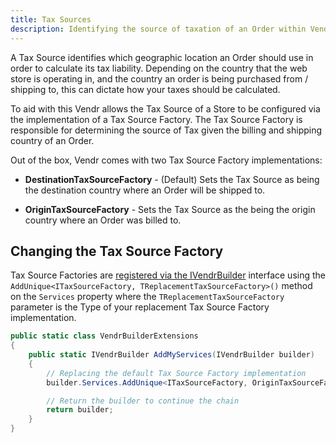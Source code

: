```yaml
---
title: Tax Sources
description: Identifying the source of taxation of an Order within Vendr, the eCommerce solution for Umbraco
---
```


A Tax Source identifies which geographic location an Order should use in order to calculate its tax liability. Depending on the country that the web store is operating in, and the country an order is being purchased from / shipping to, this can dictate how your taxes should be calculated.

To aid with this Vendr allows the Tax Source of a Store to be configured via the implementation of a Tax Source Factory. The Tax Source Factory is responsible for determining the source of Tax given the billing and shipping country of an Order.

Out of the box, Vendr comes with two Tax Source Factory implementations:

* **DestinationTaxSourceFactory** - (Default) Sets the Tax Source as being the destination country where an Order will be shipped to.

* **OriginTaxSourceFactory** - Sets the Tax Source as the being the origin country where an Order was billed to.

## Changing the Tax Source Factory

Tax Source Factories are [registered via the IVendrBuilder](../vendr-builder/#registering-dependencies) interface using the `AddUnique<ITaxSourceFactory, TReplacementTaxSourceFactory>()` method on the `Services` property where the `TReplacementTaxSourceFactory` parameter is the Type of your replacement Tax Source Factory implementation.

```csharp
public static class VendrBuilderExtensions
{
    public static IVendrBuilder AddMyServices(IVendrBuilder builder)
    {
        // Replacing the default Tax Source Factory implementation
        builder.Services.AddUnique<ITaxSourceFactory, OriginTaxSourceFactory>();

        // Return the builder to continue the chain
        return builder;
    }
}
```
